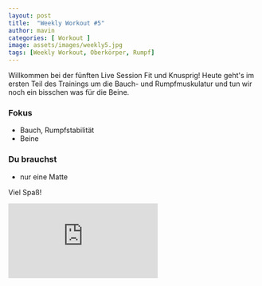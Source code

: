 ```yaml
---
layout: post
title:  "Weekly Workout #5"
author: mavin
categories: [ Workout ]
image: assets/images/weekly5.jpg
tags: [Weekly Workout, Oberkörper, Rumpf]
---
```


Willkommen bei der fünften Live Session Fit und Knusprig! Heute geht's im ersten Teil des Trainings
um die Bauch- und Rumpfmuskulatur und tun wir noch ein bisschen was für die Beine.

### Fokus
- Bauch, Rumpfstabilität
- Beine

### Du brauchst
- nur eine Matte

Viel Spaß!


<div class="embed-responsive embed-responsive-16by9">
  <iframe class="embed-responsive-item" src="https://www.youtube.com/embed/pm5fwu546co" frameborder="0" allow="accelerometer; autoplay; encrypted-media; gyroscope; picture-in-picture" allowfullscreen></iframe>
</div>

